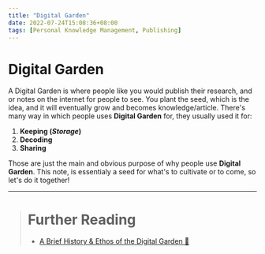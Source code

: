 ```yaml
---
title: "Digital Garden"
date: 2022-07-24T15:08:36+08:00
tags: [Personal Knowledge Management, Publishing]
---
```


# Digital Garden
A Digital Garden is where people like you would publish their research, and or notes on the internet for people to see. You plant the seed, which is the idea, and it will eventually grow and becomes knowledge/article. There's many way in which people uses **Digital Garden** for, they usually used it for:
1. **Keeping (*Storage*)**
2. **Decoding**
3. **Sharing**

Those are just the main and obvious purpose of why people use **Digital Garden**. This note, is essentialy a seed for what's to cultivate or to come, so let's do it together!

---
> # Further Reading
> - [A Brief History & Ethos of the Digital Garden 🔗](https://maggieappleton.com/garden-history)